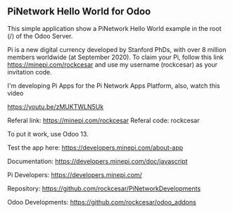 PiNetwork Hello World for Odoo
-----------------

This simple application show a PiNetwork Hello World example in the root (/) of the Odoo Server.

Pi is a new digital currency developed by Stanford PhDs, with over 8 million members worldwide (at September 2020). To claim your Pi, follow this link https://minepi.com/rockcesar and use my username (rockcesar) as your invitation code.

I'm developing Pi Apps for the Pi Network Apps Platform, also, watch this video

https://youtu.be/zMUKTWLN5Uk

Referal link: https://minepi.com/rockcesar
Referal code: rockcesar

To put it work, use Odoo 13.

Test the app here: https://developers.minepi.com/about-app

Documentation: https://developers.minepi.com/doc/javascript

Pi Developers: https://developers.minepi.com/

Repository: https://github.com/rockcesar/PiNetworkDevelopments

Odoo Developments: https://github.com/rockcesar/odoo_addons
